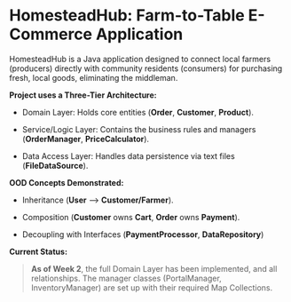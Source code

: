 # HomesteadHub: Farm-to-Table E-Commerce Application
HomesteadHub is a Java application designed to connect local farmers (producers) directly with community residents (consumers) for purchasing fresh, local goods, eliminating the middleman.

**Project uses a Three-Tier Architecture:**

- Domain Layer: Holds core entities (**Order**, **Customer**, **Product**).


- Service/Logic Layer: Contains the business rules and managers (**OrderManager**, **PriceCalculator**).


- Data Access Layer: Handles data persistence via text files (**FileDataSource**).

**OOD Concepts Demonstrated:**

- Inheritance (**User** --> **Customer/Farmer**).


- Composition (**Customer** owns **Cart**, **Order** owns **Payment**).


- Decoupling with Interfaces (**PaymentProcessor**, **DataRepository**)

**Current Status:**

>**As of Week 2**, the full Domain Layer has been implemented, and all relationships. The manager classes (PortalManager, InventoryManager) are set up with their required Map Collections.